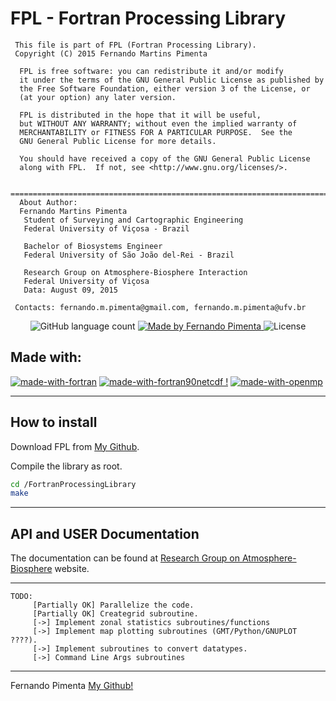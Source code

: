 # FPL - Fortran Processing Library
```
 This file is part of FPL (Fortran Processing Library).
 Copyright (C) 2015 Fernando Martins Pimenta
 
  FPL is free software: you can redistribute it and/or modify
  it under the terms of the GNU General Public License as published by
  the Free Software Foundation, either version 3 of the License, or
  (at your option) any later version.
 
  FPL is distributed in the hope that it will be useful,
  but WITHOUT ANY WARRANTY; without even the implied warranty of
  MERCHANTABILITY or FITNESS FOR A PARTICULAR PURPOSE.  See the
  GNU General Public License for more details.
 
  You should have received a copy of the GNU General Public License
  along with FPL.  If not, see <http://www.gnu.org/licenses/>.
 
 ===========================================================================
  About Author:
  Fernando Martins Pimenta
   Student of Surveying and Cartographic Engineering
   Federal University of Viçosa - Brazil
 
   Bachelor of Biosystems Engineer
   Federal University of São João del-Rei - Brazil
 
   Research Group on Atmosphere-Biosphere Interaction
   Federal University of Viçosa
   Data: August 09, 2015
 
 Contacts: fernando.m.pimenta@gmail.com, fernando.m.pimenta@ufv.br
 ```

<p align="center">
  <img alt="GitHub language count" src="https://img.shields.io/github/languages/count/pimentafm/FortranProcessingLibrary?color=blue">

  <a href="https://github.com/pimentafm">
    <img alt="Made by Fernando Pimenta" src="https://img.shields.io/badge/made%20by-Fernando%20Pimenta-blue">
  </a>

  <img alt="License" src="https://img.shields.io/badge/license-GNUGPL-blue">
</p>

## Made with:
[![made-with-fortran](https://img.shields.io/badge/Fortran90-green.svg)](https://www.fortran90.org/)
[![made-with-fortran90netcdf !](https://img.shields.io/badge/Fortran%2090-NetCDF-1abc9c.svg)](https://GitHub.com/Naereen/ama)
[![made-with-openmp](https://img.shields.io/badge/OpemMP-2188b6.svg)](https://www.unidata.ucar.edu/software/netcdf/docs-fortran/)


<hr>

## How to install

Download FPL from [My Github](https://github.com/pimentafm/FortranProcessingLibrary).

Compile the library as root.

```bash
cd /FortranProcessingLibrary
make
```

<hr>

## API and USER Documentation

The documentation can be found at [Research Group on Atmosphere-Biosphere](http://www.biosfera.dea.ufv.br/fpl/) website.

<hr>

```
TODO:
     [Partially OK] Parallelize the code.
     [Partially OK] Creategrid subroutine.
     [->] Implement zonal statistics subroutines/functions
     [->] Implement map plotting subroutines (GMT/Python/GNUPLOT ????).
     [->] Implement subroutines to convert datatypes.
     [->] Command Line Args subroutines
```
<hr>

Fernando Pimenta [My Github!](https://github.com/pimentafm)
